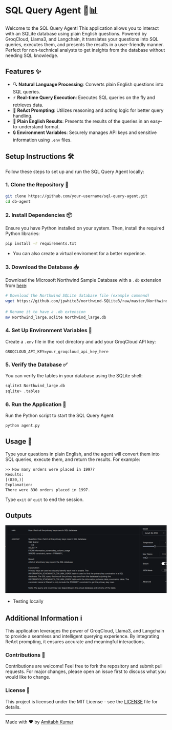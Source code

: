# SQL Query Agent 🤖📊

Welcome to the SQL Query Agent! This application allows you to interact with an SQLite database using plain English questions. Powered by GroqCloud, Llama3, and Langchain, it translates your questions into SQL queries, executes them, and presents the results in a user-friendly manner. Perfect for non-technical analysts to get insights from the database without needing SQL knowledge.

## Features ✨

- 🔍 **Natural Language Processing**: Converts plain English questions into SQL queries.
- ⚡ **Real-time Query Execution**: Executes SQL queries on the fly and retrieves data.
- 🧠 **ReAct Prompting**: Utilizes reasoning and acting logic for better query handling.
- 💬 **Plain English Results**: Presents the results of the queries in an easy-to-understand format.
- 🔒 **Environment Variables**: Securely manages API keys and sensitive information using `.env` files.

## Setup Instructions 🛠️

Follow these steps to set up and run the SQL Query Agent locally:

### 1. Clone the Repository 📂

```bash
git clone https://github.com/your-username/sql-query-agent.git
cd db-agent
```

### 2. Install Dependencies 📦

Ensure you have Python installed on your system. Then, install the required Python libraries:

```bash
pip install -r requirements.txt
```
- You can also create a virtual enviroment for a better experince.
### 3. Download the Database 📥

Download the Microsoft Northwind Sample Database with a `.db` extension from [here](https://github.com/jpwhite3/northwind-SQLite3):

```bash
# Download the Northwind SQLite database file (example command)
wget https://github.com/jpwhite3/northwind-SQLite3/raw/master/Northwind_large.sqlite

# Rename it to have a .db extension
mv Northwind_large.sqlite Northwind_large.db
```

### 4. Set Up Environment Variables 🔐

Create a `.env` file in the root directory and add your GroqCloud API key:

```plaintext
GROQCLOUD_API_KEY=your_groqcloud_api_key_here
```

### 5. Verify the Database ✅

You can verify the tables in your database using the SQLite shell:

```bash
sqlite3 Northwind_large.db
sqlite> .tables
```

### 6. Run the Application 🚀

Run the Python script to start the SQL Query Agent:

```bash
python agent.py
```

## Usage 📝

Type your questions in plain English, and the agent will convert them into SQL queries, execute them, and return the results. For example:

```plaintext
>> How many orders were placed in 1997?
Results:
[(830,)]
Explanation:
There were 830 orders placed in 1997.
```

Type `exit` or `quit` to end the session.
## Outputs
![test](playground.png)
- Testing locally
## Additional Information ℹ️

This application leverages the power of GroqCloud, Llama3, and Langchain to provide a seamless and intelligent querying experience. By integrating ReAct prompting, it ensures accurate and meaningful interactions.

### Contributions 🤝

Contributions are welcome! Feel free to fork the repository and submit pull requests. For major changes, please open an issue first to discuss what you would like to change.

### License 📄

This project is licensed under the MIT License - see the [LICENSE](LICENSE) file for details.

---

Made with ❤️ by [Amitabh Kumar](https://github.com/nithamitabh)


